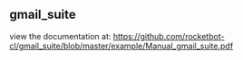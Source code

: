 ## gmail_suite

 view the documentation at: https://github.com/rocketbot-cl/gmail_suite/blob/master/example/Manual_gmail_suite.pdf